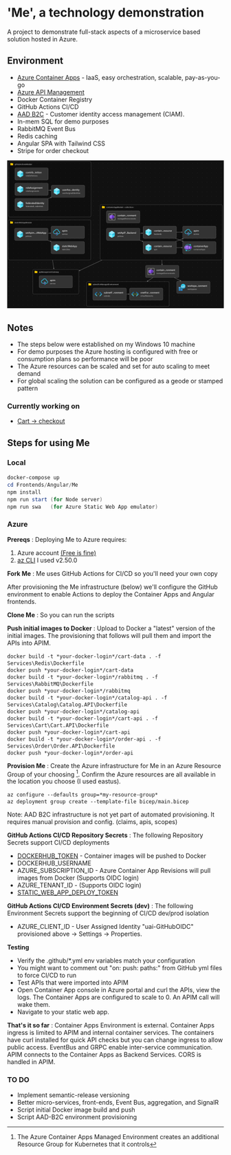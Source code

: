 # 'Me', a technology demonstration

A project to demonstrate full-stack aspects of a microservice based solution hosted in Azure.

## Environment
- [Azure Container Apps](https://learn.microsoft.com/en-us/azure/container-apps/) - IaaS, easy orchestration, scalable, pay-as-you-go
- [Azure API Management](https://azure.microsoft.com/en-us/products/api-management/)
- Docker Container Registry
- GitHub Actions CI/CD
- [AAD B2C](https://learn.microsoft.com/en-us/azure/active-directory-b2c/) - Customer identity access management (CIAM). 
- In-mem SQL for demo purposes
- RabbitMQ Event Bus
- Redis caching
- Angular SPA with Tailwind CSS
- Stripe for order checkout

![Me architecture](Images/Me%20Architecture.png)

## Notes
- The steps below were established on my Windows 10 machine 
- For demo purposes the Azure hosting is configured with free or consumption plans so performance will be poor
- The Azure resources can be scaled and set for auto scaling to meet demand
- For global scaling the solution can be configured as a geode or stamped pattern

### Currently working on 
- [Cart -> checkout](https://green-wave-08182290f.3.azurestaticapps.net)

## Steps for using Me

### Local
```powershell
docker-compose up
cd Frontends/Angular/Me
npm install
npm run start (for Node server)
npm run swa   (for Azure Static Web App emulator)
```
### Azure
**Prereqs**
: Deploying Me to Azure requires:
1. Azure account [(Free is fine)][def]
2. [az CLI](https://learn.microsoft.com/en-us/cli/azure/install-azure-cli) I used v2.50.0

**Fork Me**
: Me uses GitHub Actions for CI/CD so you'll need your own copy

After provisioning the Me infrastructure (below) we'll configure the GitHub environment to enable Actions to deploy the Container Apps and Angular frontends.

**Clone Me**
: So you can run the scripts

**Push initial images to Docker**
: Upload to Docker a "latest" version of the initial images. The provisioning that follows will pull them and import the APIs into APIM.
```
docker build -t *your-docker-login*/cart-data . -f Services\Redis\Dockerfile
docker push *your-docker-login*/cart-data
docker build -t *your-docker-login*/rabbitmq . -f Services\RabbitMQ\Dockerfile
docker push *your-docker-login*/rabbitmq
docker build -t *your-docker-login*/catalog-api . -f Services\Catalog\Catalog.API\Dockerfile
docker push *your-docker-login*/catalog-api
docker build -t *your-docker-login*/cart-api . -f Services\Cart\Cart.API\Dockerfile
docker push *your-docker-login*/cart-api
docker build -t *your-docker-login*/order-api . -f Services\Order\Order.API\Dockerfile
docker push *your-docker-login*/order-api

```
**Provision Me**
: Create the Azure infrastructure for Me in an Azure Resource Group of your choosing [^1]. Confirm the Azure resources are all available in the location you choose (I used eastus).
```
az configure --defaults group=*my-resource-group*
az deployment group create --template-file bicep/main.bicep
```
Note: AAD B2C infrastructure is not yet part of automated provisioning. It requires manual provision and config. (claims, apis, scopes)

**GitHub Actions CI/CD Repository Secrets**
: The following Repository Secrets support CI/CD deployments
- [DOCKERHUB_TOKEN](https://docs.docker.com/docker-hub/access-tokens/) - Container images will be pushed to Docker
- DOCKERHUB_USERNAME
- AZURE_SUBSCRIPTION_ID - Azure Container App Revisions will pull images from Docker (Supports OIDC login)
- AZURE_TENANT_ID - (Supports OIDC login)
- [STATIC_WEB_APP_DEPLOY_TOKEN](https://learn.microsoft.com/en-us/azure/static-web-apps/deployment-token-management)

**GitHub Actions CI/CD Environment Secrets (dev)**
: The following Environment Secrets support the beginning of CI/CD dev/prod isolation
- AZURE_CLIENT_ID - User Assigned Identity "uai-GitHubOIDC" provisioned above -> Settings -> Properties. 

**Testing**
- Verify the .github/*.yml env variables match your configuration
- You might want to comment out "on: push: paths:" from GitHub yml files to force CI/CD to run
- Test APIs that were imported into APIM
- Open Container App console in Azure portal and curl the APIs, view the logs. The Container Apps are configured to scale to 0. An APIM call will wake them.
- Navigate to your static web app.

**That's it so far**
: Container Apps Environment is external. Container Apps ingress is limited to APIM and internal container services. The containers have curl installed for quick API checks but you can change ingress to allow public access. EventBus and GRPC enable inter-service communication. APIM connects to the Container Apps as Backend Services. CORS is handled in APIM.

### TO DO
- Implement semantic-release versioning 
- Better micro-services, front-ends, Event Bus, aggregation, and SignalR
- Script initial Docker image build and push
- Script AAD-B2C environment provisioning

[^1]: The Azure Container Apps Managed Environment creates an additional Resource Group for Kubernetes that it controls

[def]: https://azure.microsoft.com/en-us/free/search/?ef_id=_k_4fffd49be29e1baacc4bb019e2ee66a6_k_&OCID=AIDcmm5edswduu_SEM__k_4fffd49be29e1baacc4bb019e2ee66a6_k_&msclkid=4fffd49be29e1baacc4bb019e2ee66a6